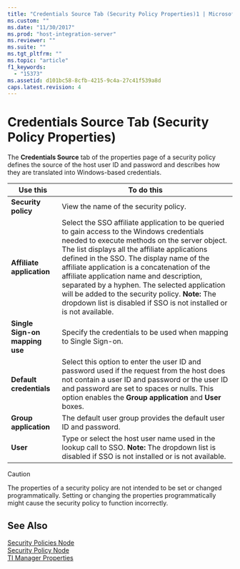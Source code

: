 ```yaml
---
title: "Credentials Source Tab (Security Policy Properties)1 | Microsoft Docs"
ms.custom: ""
ms.date: "11/30/2017"
ms.prod: "host-integration-server"
ms.reviewer: ""
ms.suite: ""
ms.tgt_pltfrm: ""
ms.topic: "article"
f1_keywords: 
  - "15373"
ms.assetid: d101bc58-8cfb-4215-9c4a-27c41f539a8d
caps.latest.revision: 4
---
```

# Credentials Source Tab (Security Policy Properties)
The **Credentials Source** tab of the properties page of a security policy defines the source of the host user ID and password and describes how they are translated into Windows-based credentials.  
  
|Use this|To do this|  
|--------------|----------------|  
|**Security policy**|View the name of the security policy.|  
|**Affiliate application**|Select the SSO affiliate application to be queried to gain access to the Windows credentials needed to execute methods on the server object. The list displays all the affiliate applications defined in the SSO. The display name of the affiliate application is a concatenation of the affiliate application name and description, separated by a hyphen. The selected application will be added to the security policy. **Note:**  The dropdown list is disabled if SSO is not installed or is not available.|  
|**Single Sign-on mapping use**|Specify the credentials to be used when mapping to Single Sign-on.|  
|**Default credentials**|Select this option to enter the user ID and password used if the request from the host does not contain a user ID and password or the user ID and password are set to spaces or nulls. This option enables the **Group application** and **User** boxes.|  
|**Group application**|The default user group provides the default user ID and password.|  
|**User**|Type or select the host user name used in the lookup call to SSO. **Note:**  The dropdown list is disabled if SSO is not installed or is not available.|  
  
> [!CAUTION]
>  The properties of a security policy are not intended to be set or changed programmatically. Setting or changing the properties programmatically might cause the security policy to function incorrectly.  
  
## See Also  
 [Security Policies Node](../core/security-policies-node1.md)   
 [Security Policy Node](../core/security-policy-node2.md)   
 [TI Manager Properties](../core/ti-manager-properties1.md)